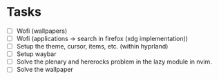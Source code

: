 # Tasks

- [ ] Wofi (wallpapers)
- [ ] Wofi (applications -> search in firefox (xdg implementation))
- [ ] Setup the theme, cursor, items, etc. (within hyprland)
- [ ] Setup waybar
- [ ] Solve the plenary and hererocks problem in the lazy module in nvim.
- [ ] Solve the wallpaper
